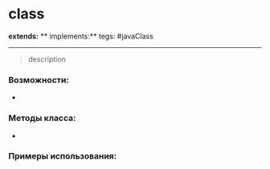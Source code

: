 # class 
**extends:** 
** implements:** 
tegs: #javaClass

---

>description

### Возможности:
- 
### Методы класса:
- 

### Примеры использования:
